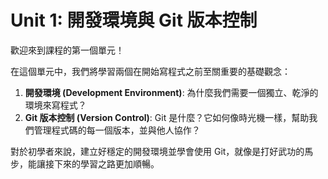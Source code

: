 # Unit 1: 開發環境與 Git 版本控制

歡迎來到課程的第一個單元！

在這個單元中，我們將學習兩個在開始寫程式之前至關重要的基礎觀念：

1.  **開發環境 (Development Environment)**: 為什麼我們需要一個獨立、乾淨的環境來寫程式？
2.  **Git 版本控制 (Version Control)**: Git 是什麼？它如何像時光機一樣，幫助我們管理程式碼的每一個版本，並與他人協作？

對於初學者來說，建立好穩定的開發環境並學會使用 Git，就像是打好武功的馬步，能讓接下來的學習之路更加順暢。
